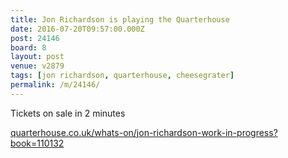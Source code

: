 ```yaml
---
title: Jon Richardson is playing the Quarterhouse
date: 2016-07-20T09:57:00.000Z
post: 24146
board: 8
layout: post
venue: v2879
tags: [jon richardson, quarterhouse, cheesegrater]
permalink: /m/24146/
---
```

Tickets on sale in 2 minutes

<a href="https://www.quarterhouse.co.uk/whats-on/jon-richardson-work-in-progress?book=110132">quarterhouse.co.uk/whats-on/jon-richardson-work-in-progress?book=110132</a>
